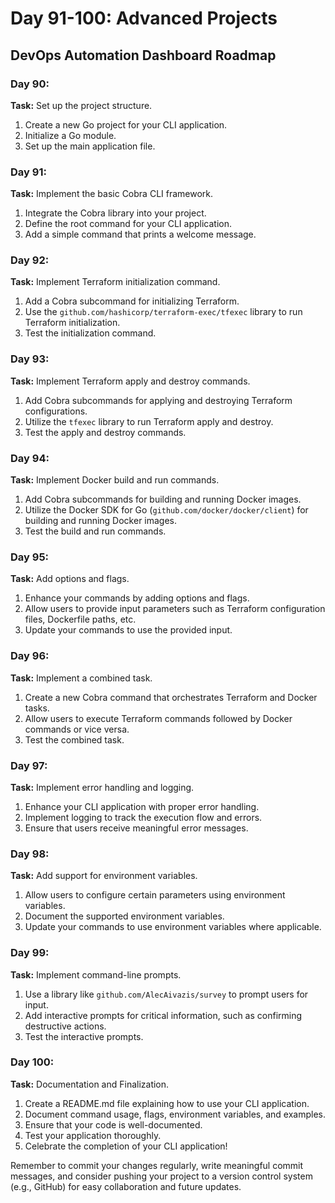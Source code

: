 # Day 91-100: Advanced Projects

## DevOps Automation Dashboard Roadmap

### Day 90:

**Task:** Set up the project structure.

1. Create a new Go project for your CLI application.
2. Initialize a Go module.
3. Set up the main application file.

### Day 91:

**Task:** Implement the basic Cobra CLI framework.

1. Integrate the Cobra library into your project.
2. Define the root command for your CLI application.
3. Add a simple command that prints a welcome message.

### Day 92:

**Task:** Implement Terraform initialization command.

1. Add a Cobra subcommand for initializing Terraform.
2. Use the `github.com/hashicorp/terraform-exec/tfexec` library to run Terraform initialization.
3. Test the initialization command.

### Day 93:

**Task:** Implement Terraform apply and destroy commands.

1. Add Cobra subcommands for applying and destroying Terraform configurations.
2. Utilize the `tfexec` library to run Terraform apply and destroy.
3. Test the apply and destroy commands.

### Day 94:

**Task:** Implement Docker build and run commands.

1. Add Cobra subcommands for building and running Docker images.
2. Utilize the Docker SDK for Go (`github.com/docker/docker/client`) for building and running Docker images.
3. Test the build and run commands.

### Day 95:

**Task:** Add options and flags.

1. Enhance your commands by adding options and flags.
2. Allow users to provide input parameters such as Terraform configuration files, Dockerfile paths, etc.
3. Update your commands to use the provided input.

### Day 96:

**Task:** Implement a combined task.

1. Create a new Cobra command that orchestrates Terraform and Docker tasks.
2. Allow users to execute Terraform commands followed by Docker commands or vice versa.
3. Test the combined task.

### Day 97:

**Task:** Implement error handling and logging.

1. Enhance your CLI application with proper error handling.
2. Implement logging to track the execution flow and errors.
3. Ensure that users receive meaningful error messages.

### Day 98:

**Task:** Add support for environment variables.

1. Allow users to configure certain parameters using environment variables.
2. Document the supported environment variables.
3. Update your commands to use environment variables where applicable.

### Day 99:

**Task:** Implement command-line prompts.

1. Use a library like `github.com/AlecAivazis/survey` to prompt users for input.
2. Add interactive prompts for critical information, such as confirming destructive actions.
3. Test the interactive prompts.

### Day 100:

**Task:** Documentation and Finalization.

1. Create a README.md file explaining how to use your CLI application.
2. Document command usage, flags, environment variables, and examples.
3. Ensure that your code is well-documented.
4. Test your application thoroughly.
5. Celebrate the completion of your CLI application!

Remember to commit your changes regularly, write meaningful commit messages, and consider pushing your project to a version control system (e.g., GitHub) for easy collaboration and future updates.
